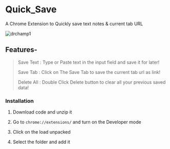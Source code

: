 # Quick_Save
A Chrome Extension to Quickly save text notes &amp; current tab URL

<img src="https://i.ibb.co/WWL93dL/Screenshot-21.png" alt="drchamp1" border="0"></a>


## Features-
> Save Text : Type or Paste text in the input field and save it for later!
> 
> Save Tab  : Click on The Save Tab to save the current tab url as link!
> 
> Delete All : Double Click Delete button to clear all your previous saved data!
> 



### Installation

1. Download code and unzip it

2. Go to ```chrome://extensions/``` and turn on the Developer mode

3. Click on the load unpacked

4. Select the folder and add it
